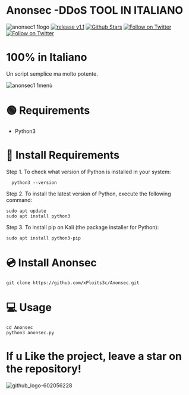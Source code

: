 # Anonsec -DDoS TOOL IN ITALIANO
![anonsec1 1logo](https://github.com/xPloits3c/Anonsec/assets/153435050/ffd0df7c-ad15-4b74-acec-26d269102428)
[![release v1.1 ](https://img.shields.io/badge/release-v1.1-green.svg?style=flat-square)](https://github.com/xPloits3c/Anonsec/releases/)
[![Github Stars](https://img.shields.io/github/stars/xPloits3c/anonsec.svg?style=social&label=Stars)](https://github.com/xPloits3c/Anonsec/)
[![Follow on Twitter](https://img.shields.io/twitter/follow/AnonSecIta.svg?style=social&label=AnonSecIta)](https://twitter.com/AnonSecIta/)
[![Follow on Twitter](https://img.shields.io/twitter/follow/ANOVNI1.svg?style=social&label=ANOVNI1)](https://twitter.com/ANOVNI1/)


 
# 100% in Italiano
Un script semplice ma molto potente.
 
![anonsec1 1menù](https://github.com/xPloits3c/Anonsec/assets/153435050/9396b8c2-919a-4c16-b954-887776415ad0)

# 🟢 Requirements
- Python3

# 🔧 Install Requirements
Step 1. To check what version of Python is installed in your system:

      python3 --version
Step 2. To install the latest version of Python, execute the following command:

    sudo apt update
    sudo apt install python3
Step 3. To install pip on Kali (the package installer for Python):

    sudo apt install python3-pip
 
# 💿 Install Anonsec 
    git clone https://github.com/xPloits3c/Anonsec.git
   
# 💻 Usage
    cd Anonsec
    python3 anonsec.py
    
# If u Like the project, leave a star on the repository!
![github_logo-602056228](https://github.com/xPloits3c/Revolt/assets/153435050/58620e25-748f-44ea-80a9-fc3797fcfa49)

